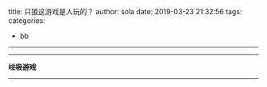 title: 只狼这游戏是人玩的？
author: sola
date: 2019-03-23 21:32:56
tags:
categories:
  - bb
---
---
~~**垃圾游戏**~~

---